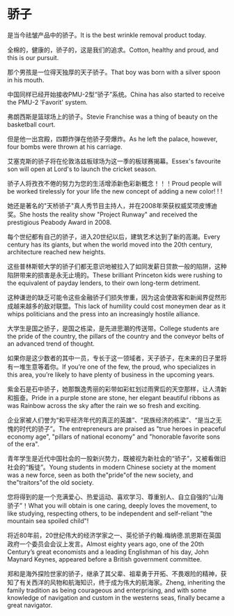 # 骄子

<p><span class="chinese">是当今祛皱产品中的骄子。</span><span class="english">It is the best wrinkle removal product today.</span></p>

<p><span class="chinese">全棉的，健康的，骄子的，这是我们的追求。</span><span class="english">Cotton, healthy and proud, and this is our pursuit.</span></p>

<p><span class="chinese">那个男孩是一位得天独厚的天子骄子。</span><span class="english">That boy was born with a silver spoon in his mouth.</span></p>

<p><span class="chinese">中国同样已经开始接收PMU-2型“骄子”系统。</span><span class="english">China has also started to receive the PMU-2 'Favorit' system.</span></p>

<p><span class="chinese">弗朗西斯是篮球场上的骄子。</span><span class="english">Stevie Franchise was a thing of beauty on the basketball court.</span></p>

<p><span class="chinese">但是他一出宫殿，四颗炸弹在他骄子旁爆炸。</span><span class="english">As he left the palace, however, four bombs were thrown at his carriage.</span></p>

<p><span class="chinese">艾塞克斯的骄子将在伦敦洛兹板球场为这一季的板球赛揭幕。</span><span class="english">Essex's favourite son will open at Lord's to launch the cricket season.</span></p>

<p><span class="chinese">骄子人将孜孜不倦的努力为您的生活增添新色彩新概念！！！</span><span class="english">Proud people will be worked tirelessly for your life the new concept of adding a new color! ! !</span></p>

<p><span class="chinese">她还是著名的"天桥骄子"真人秀节目主持人，并在2008年荣获权威奖项皮博迪奖。</span><span class="english">She hosts the reality show "Project Runway" and received the prestigious Peabody Award in 2008.</span></p>

<p><span class="chinese">每个世纪都有自己的骄子，进入20世纪以后，建筑艺术达到了新的高潮。</span><span class="english">Every century has its giants, but when the world moved into the 20th century, architecture reached new heights.</span></p>

<p><span class="chinese">这些普林斯顿大学的骄子们都无意识地被拉入了如同发薪日贷款一般的陷阱，这种陷阱带来的损害是永无止境的。</span><span class="english">These brilliant Princeton kids were rushing to the equivalent of payday lenders, to their own long-term detriment.</span></p>

<p><span class="chinese">这种谦逊的缺乏可能令这些金融骄子们损失惨重，因为这会使政客和新闻界促然形成越来越多的敌对联盟。</span><span class="english">This lack of humility could cost moneymen dear as it whips politicians and the press into an increasingly hostile alliance.</span></p>

<p><span class="chinese">大学生是国之骄子，是国之栋梁，是先进思潮的传送带。</span><span class="english">College students are the pride of the country, the pillars of the country and the conveyor belts of an advanced trend of thought.</span></p>

<p><span class="chinese">如果你是这少数者的其中一员，专长于这一领域者，天子骄子，在未来的日子里将有一堆生意等着你。</span><span class="english">If you’re one of the few, the proud, who specializes in this area, you’re likely to have plenty of business in the upcoming years.</span></p>

<p><span class="chinese">紫金石是石中骄子，她那飘逸秀丽的彩带如彩虹划过雨霁后的天空那样，让人清新和振奋。</span><span class="english">Pride in a purple stone are stone, her elegant beautiful ribbons as was Rainbow across the sky after the rain we so fresh and exciting.</span></p>

<p><span class="chinese">企业家被人们誉为“和平经济年代的真正的英雄”、“民族经济的栋梁”、“是当之无愧的时代的骄子”。</span><span class="english">The entrepreneurs are praised as "true heroes in peaceful economy age", "pillars of national economy" and "honorable favorite sons of the era".</span></p>

<p><span class="chinese">青年学生是近代中国社会的一股新兴势力，既被视为新社会的“骄子”，又被看做旧社会的“叛徒”。</span><span class="english">Young students in modern Chinese society at the moment was a new force, seen as both the"pride"of the new society, and the"traitors"of the old society.</span></p>

<p><span class="chinese">您将得到的是一个充满爱心、热爱运动、喜欢学习、尊重别人、自立自强的“山海骄子”！</span><span class="english">What you will obtain is one caring, deeply loves the movement, to like studying, respecting others, to be independent and self-reliant "the mountain sea spoiled child"!</span></p>

<p><span class="chinese">将近80年前，20世纪伟大的经济学家之一、英伦骄子约翰.梅纳德.凯恩斯在英国政府一个委员会会议上发言。</span><span class="english">Almost eighty years ago, one of the 20th Century’s great economists and a leading Englishman of his day, John Maynard Keynes, appeared before a British government committee.</span></p>

<p><span class="chinese">郑和是海外探险世家的骄子，继承了其父辈、祖辈勇于开拓、不畏艰险的精神，获知了有关西洋的风物和航海知识，终于成为伟大的航海家。</span><span class="english">Zheng, inheriting the family tradition as being courageous and enterprising, and with some knowledge of navigation and custom in the westerns seas, finally became a great navigator.</span></p>

